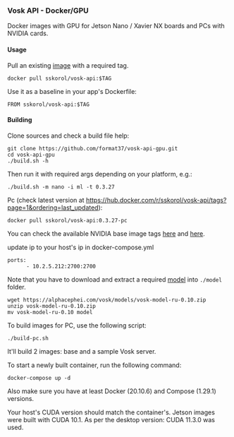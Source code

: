### Vosk API - Docker/GPU

Docker images with GPU for Jetson Nano / Xavier NX boards and PCs with NVIDIA cards.

#### Usage

Pull an existing [image](https://hub.docker.com/r/sskorol/vosk-api) with a required tag.

```shell script
docker pull sskorol/vosk-api:$TAG
```

Use it as a baseline in your app's Dockerfile:

```shell script
FROM sskorol/vosk-api:$TAG
```

#### Building

Clone sources and check a build file help:

```shell script
git clone https://github.com/format37/vosk-api-gpu.git
cd vosk-api-gpu
./build.sh -h
```

Then run it with required args depending on your platform, e.g.:

```shell script
./build.sh -m nano -i ml -t 0.3.27
```
   
Pc (check latest version at https://hub.docker.com/r/sskorol/vosk-api/tags?page=1&ordering=last_updated):
```
docker pull sskorol/vosk-api:0.3.27-pc
```

You can check the available NVIDIA base image tags [here](https://ngc.nvidia.com/catalog/containers/nvidia:l4t-base) and [here](https://ngc.nvidia.com/catalog/containers/nvidia:l4t-ml). 
   
update ip to your host's ip in docker-compose.yml
```
ports:
      - 10.2.5.212:2700:2700
```

Note that you have to download and extract a required [model](https://alphacephei.com/vosk/models) into `./model` folder.
```
wget https://alphacephei.com/vosk/models/vosk-model-ru-0.10.zip
unzip vosk-model-ru-0.10.zip
mv vosk-model-ru-0.10 model
```

To build images for PC, use the following script:

```shell script
./build-pc.sh
```

It'll build 2 images: base and a sample Vosk server.

To start a newly built container, run the following command:

```shell script
docker-compose up -d
```

Also make sure you have at least Docker (20.10.6) and Compose (1.29.1) versions.

Your host's CUDA version should match the container's. Jetson images were built with CUDA 10.1. As per the desktop version: CUDA 11.3.0 was used.
